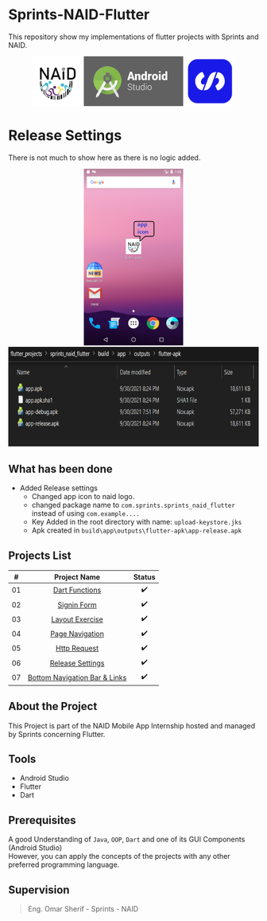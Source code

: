 # Sprints-NAID-Flutter

 This repository show my implementations of  flutter projects with Sprints and NAID.

<p align="center">
  <img src="images/naid.png" width="100" />
  <img src="images/android-studio-logo.png" width="200", height="100" />   
  <img src="images/sprints.png" width="100" />   
</p>
 


# Release Settings
There is not much to show here as there is no logic added.

<p align="center">
  <img src="images/naid_icon.png" width="200" />
  <img src="images/apk.png"  height="200" />   
</p>


## What has been done 
- Added Release settings
    - Changed app icon to naid logo.
    - changed package name to `com.sprints.sprints_naid_flutter` instead of using `com.example....`
    - Key Added in the root directory with name: `upload-keystore.jks`
    - Apk created in  `build\app\outputs\flutter-apk\app-release.apk`





## Projects List

|  # |                                       Project Name                                       |          Status          |
|:--:|:----------------------------------------------------------------------------------------:|:------------------------:|
| 01 | [Dart Functions](https://github.com/mohamed-abdelaziz721/flutter/tree/master/projects-readme/dart_functions) |    :heavy_check_mark:    |
| 02 |          [Signin Form](https://github.com/mohamed-abdelaziz721/flutter/tree/master/projects-readme/signin_form)          |    :heavy_check_mark:    |
| 03 |          [Layout Exercise](https://github.com/mohamed-abdelaziz721/flutter/tree/master/projects-readme/layout_exercise)              |    :heavy_check_mark:   
| 04 |          [Page Navigation](https://github.com/mohamed-abdelaziz721/flutter/tree/master/projects-readme/page_navigation)              |   :heavy_check_mark:    |
| 05 |          [Http Request](https://github.com/mohamed-abdelaziz721/flutter/tree/master/projects-readme/http_request)              |   :heavy_check_mark:     |
| 06 |          [Release Settings](https://github.com/mohamed-abdelaziz721/flutter/tree/master/projects-readme/release_settings)              |   :heavy_check_mark:     |
| 07 |          [Bottom Navigation Bar & Links](https://github.com/mohamed-abdelaziz721/flutter/tree/master/projects-readme/bottom_navbar)              |   :heavy_check_mark:     |

## About the Project

This Project is part of the NAID Mobile App Internship hosted and managed by Sprints concerning Flutter. 

## Tools 
- Android Studio
- Flutter 
- Dart

## Prerequisites
A good Understanding of `Java`, `OOP`, `Dart`  and one of its GUI Components (Android Studio)\
However, you can apply the concepts of the projects with any other preferred programming language.








## Supervision
> Eng. Omar Sherif - Sprints - NAID



